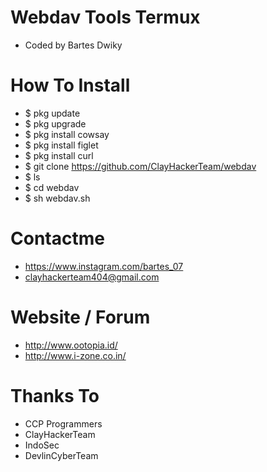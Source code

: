 # Webdav Tools Termux
- Coded by Bartes Dwiky

# How To Install
- $  pkg update
- $  pkg upgrade
- $  pkg install cowsay
- $  pkg install figlet
- $  pkg install curl
- $  git clone https://github.com/ClayHackerTeam/webdav
- $  ls
- $  cd webdav
- $  sh webdav.sh
 
 # Contactme
 - https://www.instagram.com/bartes_07
 - clayhackerteam404@gmail.com
 
 # Website / Forum
 - http://www.ootopia.id/
 - http://www.i-zone.co.in/
 
 # Thanks To
 - CCP Programmers
 - ClayHackerTeam
 - IndoSec
 - DevlinCyberTeam
